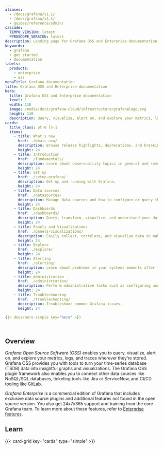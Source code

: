 ```yaml
---
aliases:
  - /docs/grafana/v1.1/
  - /docs/grafana/v3.1/
  - guides/reference/admin/
cascade:
  TEMPO_VERSION: latest
  PYROSCOPE_VERSION: latest
description: Landing page for Grafana OSS and Enterprise documentation
keywords:
  - grafana
  - get started
  - documentation
labels:
  products:
    - enterprise
    - oss
menuTitle: Grafana documentation
title: Grafana OSS and Enterprise documentation
hero:
  title: Grafana OSS and Enterprise documentation
  level: 1
  width: 110
  image: /media/docs/grafana-cloud/infrastructure/grafanalogo.svg
  height: 110
  description: Query, visualize, alert on, and explore your metrics, logs, and traces wherever they are stored.
cards:
  title_class: pt-0 lh-1
  items:
    - title: What's new
      href: ./whats-new/
      description: Browse release highlights, deprecations, and breaking changes in Grafana releases.
      height: 24
    - title: Introduction
      href: ./fundamentals/
      description: Learn about observability topics in general and some of the products included in Grafana.
      height: 24
    - title: Set up
      href: ./setup-grafana/
      description: Get up and running with Grafana.
      height: 24
    - title: Data sources
      href: ./datasources/
      description: Manage data sources and how to configure or query the built-in data sources.
      height: 24
    - title: Dashboards
      href: ./dashboards/
      description: Query, transform, visualize, and understand your data no matter where it’s stored.
      height: 24
    - title: Panels and Visualizations
      href: ./panels-visualizations/
      description: Easily collect, correlate, and visualize data to make informed decisions in real-time.
      height: 24
    - title: Explore
      href: ./explore/
      height: 24
    - title: Alerting
      href: ./alerting/
      description: Learn about problems in your systems moments after they occur.
      height: 24
    - title: Administration
      href: ./administration/
      description: Perform administrative tasks such as configuring user management and roles and permissions.
      height: 24
    - title: Troubleshooting
      href: ./troubleshooting/
      description: Troubleshoot common Grafana issues.
      height: 24

{{< docs/hero-simple key="hero" >}}

---
```


## Overview

_Grafana Open Source Software (OSS)_ enables you to query, visualize, alert on, and explore your metrics, logs, and traces wherever they're stored.
Grafana OSS provides you with tools to turn your time-series database (TSDB) data into insightful graphs and visualizations.
The Grafana OSS plugin framework also enables you to connect other data sources like NoSQL/SQL databases, ticketing tools like Jira or ServiceNow, and CI/CD tooling like GitLab.

_Grafana Enterprise_ is a commercial edition of Grafana that includes exclusive data source plugins and additional features not found in the open source version.
You also get 24x7x365 support and training from the core Grafana team.
To learn more about these features, refer to [Enterprise features](https://grafana.com/docs/grafana/<GRAFANA_VERSION>/introduction/grafana-enterprise/#enterprise-features).

## Learn

{{< card-grid key="cards" type="simple" >}}
